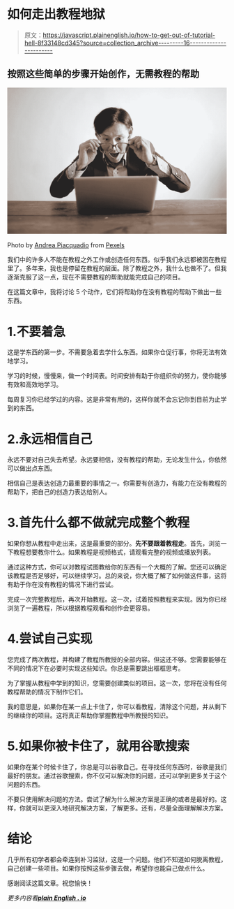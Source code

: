 # 如何走出教程地狱

> 原文：<https://javascript.plainenglish.io/how-to-get-out-of-tutorial-hell-8f33148cd345?source=collection_archive---------16----------------------->

## 按照这些简单的步骤开始创作，无需教程的帮助

![](img/e22b3271b1e3a99fb9f7078ba0a82e7d.png)

Photo by [Andrea Piacquadio](https://www.pexels.com/@olly?utm_content=attributionCopyText&utm_medium=referral&utm_source=pexels) from [Pexels](https://www.pexels.com/photo/amazed-formal-male-looking-at-laptop-screen-3760809/?utm_content=attributionCopyText&utm_medium=referral&utm_source=pexels)

我们中的许多人不能在教程之外工作或创造任何东西。似乎我们永远都被困在教程里了。多年来，我也是停留在教程的层面。除了教程之外，我什么也做不了。但我逐渐克服了这一点，现在不需要教程的帮助就能完成自己的项目。

在这篇文章中，我将讨论 5 个动作，它们将帮助你在没有教程的帮助下做出一些东西。

# 1.不要着急

这是学东西的第一步。不需要急着去学什么东西。如果你仓促行事，你将无法有效地学习。

学习的时候，慢慢来，做一个时间表。时间安排有助于你组织你的努力，使你能够有效和高效地学习。

每周复习你已经学过的内容。这是非常有用的，这样你就不会忘记你到目前为止学到的东西。

# 2.永远相信自己

永远不要对自己失去希望。永远要相信，没有教程的帮助，无论发生什么，你依然可以做出点东西。

相信自己是表达创造力最重要的事情之一。你需要有创造力，有能力在没有教程的帮助下，把自己的创造力表达给别人。

# 3.首先什么都不做就完成整个教程

如果你想从教程中走出来，这是最重要的部分。**先不要跟着教程走**。首先，浏览一下教程想要教你什么。如果教程是视频格式，请观看完整的视频或播放列表。

通过这种方式，你可以对教程试图教给你的东西有一个大概的了解。您还可以确定该教程是否足够好，可以继续学习。总的来说，你大概了解了如何做这件事，这将有助于你在没有教程的情况下进行尝试。

完成一次完整教程后，再次开始教程。这一次，试着按照教程来实现。因为你已经浏览了一遍教程，所以根据教程观看和创作会更容易。

# 4.尝试自己实现

您完成了两次教程，并构建了教程所教授的全部内容。但这还不够。您需要能够在不同的情况下在必要时实现这些知识。你总是需要跳出框框思考。

为了掌握从教程中学到的知识，您需要创建类似的项目。这一次，您将在没有任何教程帮助的情况下制作它们。

我的意思是，如果你在某一点上卡住了，你可以看教程，清除这个问题，并从剩下的继续你的项目。这将真正帮助你掌握教程中所教授的知识。

# 5.如果你被卡住了，就用谷歌搜索

如果你在某个时候卡住了，你总是可以谷歌自己。在寻找任何东西时，谷歌是我们最好的朋友。通过谷歌搜索，你不仅可以解决你的问题，还可以学到更多关于这个问题的东西。

不要只使用解决问题的方法。尝试了解为什么解决方案是正确的或者是最好的。这样，你就可以更深入地研究解决方案，了解更多。还有，尽量全面理解解决方案。

# 结论

几乎所有初学者都会牵连到补习监狱，这是一个问题。他们不知道如何脱离教程，自己创建一些项目。如果你按照这些步骤去做，希望你也能自己做点什么。

感谢阅读这篇文章。祝您愉快！

*更多内容看*[***plain English . io***](http://plainenglish.io/)
